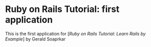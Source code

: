 # Ruby on Rails Tutorial: first application

This is the first application for [*Ruby on Rails Tutorial: Learn Rails by Example*] by Gerald Soaprkar